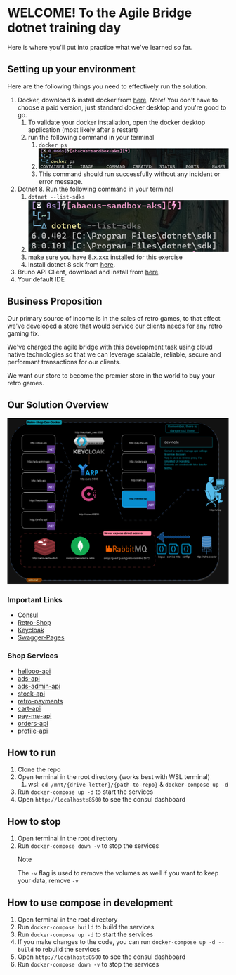 # WELCOME! To the Agile Bridge dotnet training day

Here is where you'll put into practice what we've learned so far. 

## Setting up your environment

Here are the following things you need to effectively run the solution.

1. Docker, download & install docker from [here](https://desktop.docker.com/win/main/arm64/Docker%20Desktop%20Installer.exe?utm_location=module). _Note!_ You don't have to choose a paid version, just standard docker desktop and you're good to go.
   1. To validate your docker installation, open the docker desktop application (most likely after a restart)
   2. run the following command in your terminal
      1. ```docker ps```
      2. ![docker-ps.png](docs/assets/docker-ps.png)
      3. This command should run successfully without any incident or error message.
2. Dotnet 8. Run the following command in your terminal
   1. ```dotnet --list-sdks```
   2. ![dotnet-list-sdk.png](docs/assets/dotnet-list-sdk.png)
   3. make sure you have 8.x.xxx installed for this exercise
   4. Install dotnet 8 sdk from [here](https://dotnet.microsoft.com/en-us/download/dotnet/thank-you/sdk-8.0.405-windows-x64-installer).
3. Bruno API Client, download and install from [here](https://github.com/usebruno/bruno/releases/download/v1.38.1/bruno_1.38.1_x64_win.exe).
4. Your default IDE

## Business Proposition

Our primary source of income is in the sales of retro games, to that effect we've developed a store that would service our clients needs for any retro gaming fix. 

We've charged the agile bridge with this development task using cloud native technologies so that we can leverage scalable, reliable, secure and performant transactions for our clients.

We want our store to become the premier store in the world to buy your retro games.

## Our Solution Overview
![Retro-Shop-Infra.png](docs/assets/retro-shop-infra.png)



### Important Links
* [Consul](http://localhost:8500)
* [Retro-Shop](http://localhost:5001)
* [Keycloak](http://localhost:8080)
* [Swagger-Pages](http://localhost:*/swagger/index.html)

### Shop Services
* [hellooo-api](http://localhost:5000/hellooo-api/swagger/index.html)
* [ads-api](http://localhost:5000/ads-api/swagger/index.html)
* [ads-admin-api](http://localhost:5000/ads-admin-api/swagger/index.html)
* [stock-api](http://localhost:5000/stock-api/swagger/index.html)
* [retro-payments](http://localhost:5000/retro-payments/swagger/index.html)
* [cart-api](http://localhost:5000/cart-api/swagger/index.html)
* [pay-me-api](http://localhost:5000/pay-me-api/swagger/index.html)
* [orders-api](http://localhost:5000/orders-api/swagger/index.html)
* [profile-api](http://localhost:5000/profile-api/swagger/index.html)

## How to run
1. Clone the repo
2. Open terminal in the root directory (works best with WSL terminal)
   1. wsl: `cd /mnt/{drive-letter}/{path-to-repo}` & `docker-compose up -d`
3. Run `docker-compose up -d` to start the services
4. Open `http://localhost:8500` to see the consul dashboard

## How to stop
1. Open terminal in the root directory
2. Run `docker-compose down -v` to stop the services
   > [!NOTE]  
   > The `-v` flag is used to remove the volumes as well if you want to keep your data, remove `-v`

## How to use compose in development
1. Open terminal in the root directory
2. Run `docker-compose build` to build the services
3. Run `docker-compose up -d` to start the services
4. If you make changes to the code, you can run `docker-compose up -d --build` to rebuild the services
5. Open `http://localhost:8500` to see the consul dashboard
6. Run `docker-compose down -v` to stop the services

